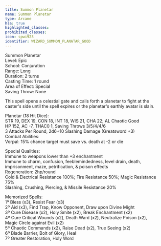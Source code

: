 ```yaml
---
title: Summon Planetar
name: Summon Planetar
type: Arcane
hla: true
highlighted_classes: 
prohibited_classes: 
icon: spwi923
identifier: WIZARD_SUMMON_PLANATAR_GOOD
---
```

Summon Planetar  
Level: Epic  
School: Conjuration  
Range: Long  
Duration: 2 turns  
Casting Time: 1 round  
Area of Effect: Special  
Saving Throw: None  
  
This spell opens a celestial gate and calls forth a planetar to fight at the caster's side until the spell expires or the planetar's earthly avatar is slain.  
  
Planetar (18 Hit Dice):  
STR 19, DEX 19, CON 18, INT 18, WIS 21, CHA 22; AL Chaotic Good  
HP 152, AC -7, THAC0 1, Saving Throws 3/5/4/4/6  
3 Attacks Per Round, 2d6+10 Slashing Damage (Greatsword +3)  
Combat Abilities:  
Vorpal: 15% chance target must save vs. death at -2 or die  
  
Special Qualities:  
Immune to weapons lower than +3 enchantment  
Immune to charm, confusion, feeblemindedness, level drain, death, imprisonment, maze, petrification, &amp; poison effects  
Regeneration: 2hp/round  
Cold &amp; Electrical Resistance 100%; Fire Resistance 50%; Magic Resistance 75%  
Slashing, Crushing, Piercing, &amp; Missile Resistance 20%  
  
Memorized Spells:  
1º Bless (x3), Resist Fear (x3)  
2º Aid (x3), Find Trap, Know Opponent, Draw upon Divine Might  
3º Cure Disease (x2), Holy Smite (x2), Break Enchantment (x2)  
4º Cure Critical Wounds (x2), Death Ward (x2), Neutralize Poison (x2), Magic Circle against Evil (x2)  
5º Chaotic Commands (x2), Raise Dead (x2), True Seeing (x2)  
6º Blade Barrier, Bolt of Glory, Heal  
7º Greater Restoration, Holy Word  
